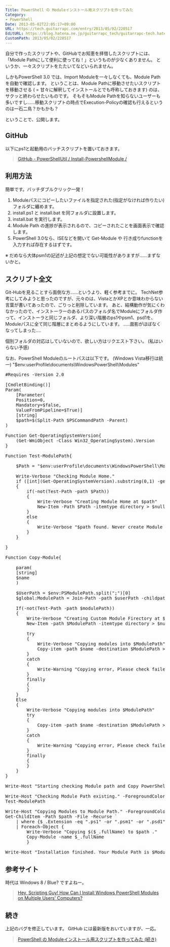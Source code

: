 ```yaml
---
Title: PowerShell の Moduleインストール用スクリプトを作ってみた
Category:
- PowerShell
Date: 2013-05-02T22:05:17+09:00
URL: https://tech.guitarrapc.com/entry/2013/05/02/220517
EditURL: https://blog.hatena.ne.jp/guitarrapc_tech/guitarrapc-tech.hatenablog.com/atom/entry/11696248318757675714
CustomPath: 2013/05/02/220517
---
```


自分で作ったスクリプトや、GitHubでお知恵を拝借したスクリプトには、「Module Pathにして便利に使ってね！」というものが少なくありません。
というか、一々スクリプトをたたいてなどいられません。

しかもPowerShell 3.0 では、Import Moduleを一々しなくても、Module Pathを自動で確認します。
ということは、Module Pathに移動させたいスクリプトを移動させる ( = 甘々に解釈してインストールとでも呼称しておきます) のは、サクッと終わらせたいものです。
そもそもModule Pathを知らないユーザーも多いですし……移動スクリプトの時点でExecution-Policyの確認も行えるというのは一石二鳥？かもかも？

ということで、公開します。



<h2>GitHub</h2>

以下にps1と起動用のバッチスクリプトを置いておきます。
<blockquote><a href="https://github.com/guitarrapc/PowerShellUtil/tree/master/Install-PowershellModule" target="_blank">GitHub - PowerShellUtil / Install-PowershellModule / </a></blockquote>

<h2>利用方法</h2>
簡単です。バッチダブルクリック一発！
<ol>
	<li>Moduleパスにコピーしたいファイルを指定された(指定がなければ作りたい)フォルダに纏めます。</li>
	<li>install.ps1 と install.bat を同フォルダに設置します。</li>
	<li>install.bat を実行します。</li>
	<li>Module Path の進捗が表示されるので、コピーされたことを画面表示で確認します。</li>
	<li>PowerShell 3.0なら、ISEなどを開いて Get-Module や 行き成りfunctionを入力すれば存在するはずです。</li>
</ol>
※ だめなら大体psm1の記述が上記の想定でない可能性がありますが……まずないかと。


<h2>スクリプト全文</h2>
Git-Hubを見ることすら面倒な方……というより、軽く参考までに。
TechNet参考にしてみようと思ったのですが、元々のは、VistaとかXPとか意味わからない言葉が書いてあったので、ごりっと削除しています。
あと、結構動作が気にくわなかったので、インストーラーのあるパスのフォルダ名でModuleにフォルダ作って、インストーラと同じフォルダ、より深い階層のps1やpsm1、psd1を、Moduleパスに全て同じ階層にまとめるようにしています。
.....面影がほぼなくなってしまった....

個別フォルダの対応はしていないので、欲しい方はリクエスト下さい。 (私はいらない予感)

なお、PowerShell Moduleのルートパスは以下です。 (Windows Vista移行は統一)
"$env:userProfile\documents\WindowsPowerShell\Modules"

<pre class="brush: powershell">
#Requires -Version 2.0

[CmdletBinding()]
Param(
	[Parameter(
	Position=0,
	Mandatory=$false,
	ValueFromPipeline=$True)]
	[string]
	$path=$(Split-Path $PSCommandPath -Parent)
)

Function Get-OperatingSystemVersion{
	(Get-WmiObject -Class Win32_OperatingSystem).Version
}

Function Test-ModulePath{

	$Path = &quot;$env:userProfile\documents\WindowsPowerShell\Modules&quot;

	Write-Verbose &quot;Checking Module Home.&quot;
	if ([int](Get-OperatingSystemVersion).substring(0,1) -ge 6)
	{
		if(-not(Test-Path -path $Path))
		{
			Write-Verbose &quot;Creating Module Home at $path&quot;
			New-Item -Path $Path -itemtype directory &gt; $null
		}
		else
		{
			Write-Verbose &quot;$path found. Never create Module Direcoty and end Test-ModulePath function.&quot;
		}
	}

}

Function Copy-Module{

	param(
	[string]
	$name
	)

	$UserPath = $env:PSModulePath.split(&quot;;&quot;)[0]
	$global:ModulePath = Join-Path -path $userPath -childpath $(Get-Item $PSCommandPath).Directory.Name

	If(-not(Test-Path -path $modulePath))
	{
		Write-Verbose &quot;Creating Custom Module Firectory at $ModulePath&quot;
		New-Item -path $ModulePath -itemtype directory &gt; $null

		try
		{
			Write-Verbose &quot;Copying modules into $ModulePath&quot;
			Copy-item -path $name -destination $ModulePath &gt; $null
		}
		catch
		{
			Write-Warning &quot;Copying error, Please check failed item. If you can, please copy it to $ModulePath&quot;
		}
		finally
		{
		}
	}
	Else
	{
		Write-Verbose &quot;Copying modules into $ModulePath&quot;
		try
		{
			Copy-item -path $name -destination $ModulePath &gt; $null
		}
		catch
		{
			Write-Warning &quot;Copying error, Please check failed item. If you can, please copy it to $ModulePath&quot;
		}
		finally
		{
		}
	}
}

Write-Host &quot;Starting checking Module path and Copy PowerShell Scripts job.&quot; -ForegroundColor Green

Write-Host &quot;Checking Module Path existing.&quot; -ForegroundColor Green
Test-ModulePath

Write-Host &quot;Copying Modules to Module Path.&quot; -ForegroundColor Green
Get-ChildItem -Path $path -File -Recurse `
	| where {$_.Extension -eq &quot;.ps1&quot; -or &quot;.psm1&quot; -or &quot;.psd1&quot;} `
	| Foreach-Object {
		Write-Verbose &quot;Copying $($_.fullName) to $path .&quot;
		Copy-Module -name $_.fullName
		}

Write-Host &quot;Installation finished. Your Module Path is $ModulePath&quot; -ForegroundColor Green
</pre>



<h2>参考サイト</h2>
時代は Windows 8 / Blue? ですよねー。
<blockquote><a href="http://blogs.technet.com/b/heyscriptingguy/archive/2010/01/19/hey-scripting-guy-january-19-2010.aspx" target="_blank">Hey, Scripting Guy! How Can I Install Windows PowerShell Modules on Multiple Users' Computers?</a></blockquote>

<h2>続き</h2>
上記のバグを修正しています。
GitHub には最新版をおいていますが、一応。
<blockquote><a href="http://wp.me/p2SHCh-YR" target="_blank">PowerShell の Moduleインストール用スクリプトを作ってみた (続き)</a></blockquote>

